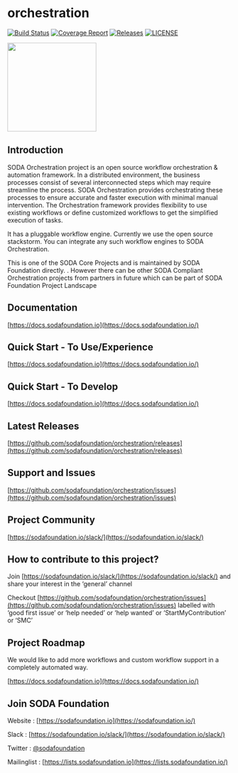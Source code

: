 # orchestration

[![Build Status](https://travis-ci.com/sodafoundation/orchestration.svg?branch=master)](https://travis-ci.com/sodafoundation/orchestration) [![Coverage Report](https://img.shields.io/codecov/c/github/sodafoundation/orchestration/master.svg)](https://codecov.io/github/sodafoundation/orchestration?branch=master)
[![Releases](https://img.shields.io/github/release/sodafoundation/orchestration/all.svg?style=flat-square)](https://github.com/sodafoundation/orchestration/releases)
[![LICENSE](https://img.shields.io/github/license/sodafoundation/orchestration.svg?style=flat-square)](https://github.com/sodafoundation/orchestration/blob/master/LICENSE)

<img src="https://sodafoundation.io/wp-content/uploads/2020/01/SODA_logo_outline_color_800x800.png" width="200" height="200">

## Introduction

SODA Orchestration project is an open source workflow orchestration & automation framework. In a distributed environment, the business processes consist of several interconnected steps which may require streamline the process. SODA Orchestration provides orchestrating these processes to ensure accurate and faster execution with minimal manual intervention. The Orchestration framework provides flexibility to use existing workflows or define customized workflows to get the simplified execution of tasks.

It has a pluggable workflow engine. Currently we use the open source stackstorm. You can integrate any such workflow engines to SODA Orchestration.

This is one of the SODA Core Projects and is maintained by SODA Foundation directly. . However there can be other SODA Compliant Orchestration projects from partners in future which can be part of SODA Foundation Project Landscape

## Documentation

[https://docs.sodafoundation.io](https://docs.sodafoundation.io/)

## Quick Start - To Use/Experience

[https://docs.sodafoundation.io](https://docs.sodafoundation.io/)

## Quick Start - To Develop

[https://docs.sodafoundation.io](https://docs.sodafoundation.io/)

## Latest Releases

[https://github.com/sodafoundation/orchestration/releases](https://github.com/sodafoundation/orchestration/releases)

## Support and Issues

[https://github.com/sodafoundation/orchestration/issues](https://github.com/sodafoundation/orchestration/issues)

## Project Community

[https://sodafoundation.io/slack/](https://sodafoundation.io/slack/)

## How to contribute to this project?

Join [https://sodafoundation.io/slack/](https://sodafoundation.io/slack/) and share your interest in the ‘general’ channel

Checkout [https://github.com/sodafoundation/orchestration/issues](https://github.com/sodafoundation/orchestration/issues) labelled with ‘good first issue’ or ‘help needed’ or ‘help wanted’ or ‘StartMyContribution’ or ‘SMC’

## Project Roadmap

We would like to add more workflows and custom workflow support in a completely automated way.

[https://docs.sodafoundation.io](https://docs.sodafoundation.io/)

## Join SODA Foundation

Website : [https://sodafoundation.io](https://sodafoundation.io/)

Slack  : [https://sodafoundation.io/slack/](https://sodafoundation.io/slack/)

Twitter  : [@sodafoundation](https://twitter.com/sodafoundation)

Mailinglist  : [https://lists.sodafoundation.io](https://lists.sodafoundation.io/)
